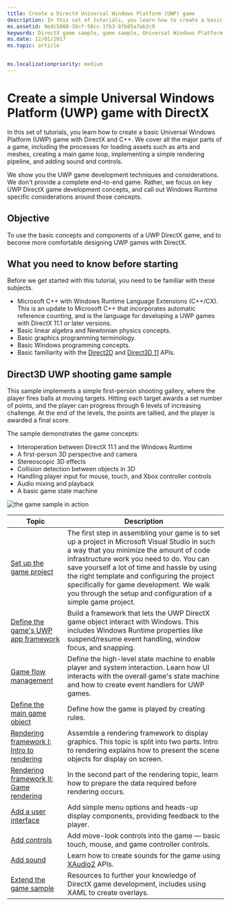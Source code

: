```yaml
---
title: Create a DirectX Universal Windows Platform (UWP) game
description: In this set of tutorials, you learn how to create a basic Universal Windows Platform (UWP) game with DirectX and C++.
ms.assetid: 9edc5868-38cf-58cc-1fb3-8fb85a7ab2c9
keywords: DirectX game sample, game sample, Universal Windows Platform (UWP), Direct3D 11 game
ms.date: 12/01/2017
ms.topic: article


ms.localizationpriority: medium
---
```

# Create a simple Universal Windows Platform (UWP) game with DirectX

In this set of tutorials, you learn how to create a basic Universal Windows Platform (UWP) game with DirectX and C++. We cover all the major parts of a game, including the processes for loading assets such as arts and meshes, creating a main game loop, implementing a simple rendering pipeline, and adding sound and controls.

We show you the UWP game development techniques and considerations. We don't provide a complete end-to-end game. Rather, we focus on key UWP DirectX game development concepts, and call out Windows Runtime specific considerations around those concepts.

## Objective

To use the basic concepts and components of a UWP DirectX game, and to become more comfortable designing UWP games with DirectX.

## What you need to know before starting


Before we get started with this tutorial, you need to be familiar with these subjects.

-   Microsoft C++ with Windows Runtime Language Extensions (C++/CX). This is an update to Microsoft C++ that incorporates automatic reference counting, and is the language for developing a UWP games with DirectX 11.1 or later versions.
-   Basic linear algebra and Newtonian physics concepts.
-   Basic graphics programming terminology.
-   Basic Windows programming concepts.
-   Basic familiarity with the [Direct2D](https://docs.microsoft.com/windows/desktop/Direct2D/direct2d-portal) and [Direct3D 11](https://docs.microsoft.com/windows/desktop/direct3d11/how-to-use-direct3d-11) APIs.

##  Direct3D UWP shooting game sample


This sample implements a simple first-person shooting gallery, where the player fires balls at moving targets. Hitting each target awards a set number of points, and the player can progress through 6 levels of increasing challenge. At the end of the levels, the points are tallied, and the player is awarded a final score.

The sample demonstrates the game concepts:

-   Interoperation between DirectX 11.1 and the Windows Runtime
-   A first-person 3D perspective and camera
-   Stereoscopic 3D effects
-   Collision detection between objects in 3D
-   Handling player input for mouse, touch, and Xbox controller controls
-   Audio mixing and playback
-   A basic game state machine

![the game sample in action](images/simple-dx-game-overview.png)

| Topic | Description |
|-------|-------------|
|[Set up the game project](tutorial--setting-up-the-games-infrastructure.md) | The first step in assembling your game is to set up a project in Microsoft Visual Studio in such a way that you minimize the amount of code infrastructure work you need to do. You can save yourself a lot of time and hassle by using the right template and configuring the project specifically for game development. We walk you through the setup and configuration of a simple game project. |
| [Define the game's UWP app framework](tutorial--building-the-games-uwp-app-framework.md) | Build a framework that lets the UWP DirectX game object interact with Windows. This includes Windows Runtime properties like suspend/resume event handling, window focus, and snapping.  |
| [Game flow management](tutorial-game-flow-management.md) | Define the high-level state machine to enable player and system interaction. Learn how UI interacts with the overall game's state machine and how to create event handlers for UWP games. |
| [Define the main game object](tutorial--defining-the-main-game-loop.md) | Define how the game is played by creating rules. |
| [Rendering framework I: Intro to rendering](tutorial--assembling-the-rendering-pipeline.md) | Assemble a rendering framework to display graphics. This topic is split into two parts. Intro to rendering explains how to present the scene objects for display on screen. |
| [Rendering framework II: Game rendering](tutorial-game-rendering.md) | In the second part of the rendering topic, learn how to prepare the data required before rendering occurs. |
| [Add a user interface](tutorial--adding-a-user-interface.md) | Add simple menu options and heads-up display components, providing feedback to the player. |
| [Add controls](tutorial--adding-controls.md) | Add move-look controls into the game &mdash; basic touch, mouse, and game controller controls. |
| [Add sound](tutorial--adding-sound.md) | Learn how to create sounds for the game using [XAudio2](https://docs.microsoft.com/windows/desktop/xaudio2/xaudio2-introduction) APIs. |
| [Extend the game sample](tutorial-resources.md) | Resources to further your knowledge of DirectX game development, includes using XAML to create overlays. |